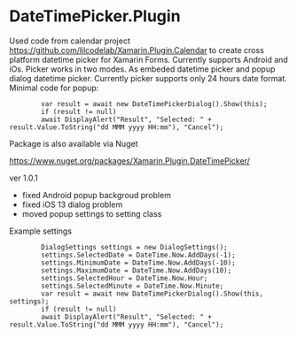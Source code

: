 # DateTimePicker.Plugin
Used code from calendar project https://github.com/lilcodelab/Xamarin.Plugin.Calendar to create cross platform datetime picker for Xamarin Forms. Currently supports Android and iOs. Picker works in two modes. As embeded datetime picker and popup dialog datetime picker. Currently picker supports only 24 hours date format. Minimal code for popup:

            var result = await new DateTimePickerDialog().Show(this);
            if (result != null)
            await DisplayAlert("Result", "Selected: " + result.Value.ToString("dd MMM yyyy HH:mm"), "Cancel");

Package is also available via Nuget

https://www.nuget.org/packages/Xamarin.Plugin.DateTimePicker/

ver 1.0.1
- fixed Android popup backgroud problem
- fixed iOS 13 dialog problem
- moved popup settings to setting class

Example settings

            DialogSettings settings = new DialogSettings();
            settings.SelectedDate = DateTime.Now.AddDays(-1);
            settings.MinimumDate = DateTime.Now.AddDays(-10);
            settings.MaximumDate = DateTime.Now.AddDays(10);
            settings.SelectedHour = DateTime.Now.Hour;
            settings.SelectedMinute = DateTime.Now.Minute;
            var result = await new DateTimePickerDialog().Show(this, settings);
            if (result != null)
            await DisplayAlert("Result", "Selected: " + result.Value.ToString("dd MMM yyyy HH:mm"), "Cancel");

